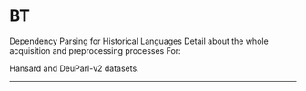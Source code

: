 # BT
Dependency Parsing for Historical Languages
Detail about the whole acquisition and preprocessing processes For:

Hansard and DeuParl-v2 datasets.

----------------------

